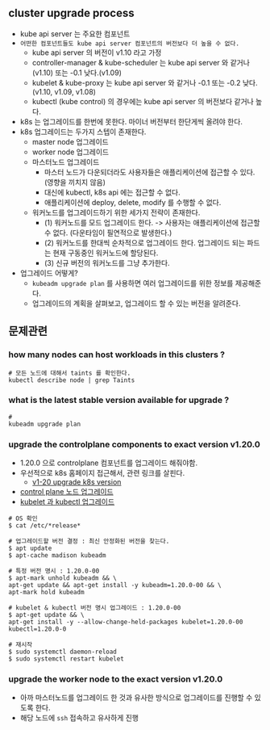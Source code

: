 ## cluster upgrade process
* kube api server 는 주요한 컴포넌트
* `어떤한 컴포넌트들도 kube api server 컴포넌트의 버전보다 더 높을 수 없다.`
    * kube api server 의 버전이 v1.10 라고 가정
    * controller-manager & kube-scheduler 는 kube api server 와 같거나(v1.10) 또는 -0.1 낮다.(v1.09)
    * kubelet & kube-proxy 는 kube api server 와 같거나 -0.1 또는 -0.2 낮다. (v1.10, v1.09, v1.08)
    * kubectl (kube control) 의 경우에는 kube api server 의 버전보다 같거나 높다.
* k8s 는 업그레이드를 한번에 못한다. 마이너 버전부터 한단게씩 올려야 한다.
* k8s 업그레이드는 두가지 스텝이 존재한다.
    * master node 업그레이드
    * worker node 업그레이드
    * 마스터노드 업그레이드
        * 마스터 노드가 다운되더라도 사용자들은 애플리케이션에 접근할 수 있다. (영향을 끼치지 않음)
        * 대신에 kubectl, k8s api 에는 접근할 수 없다.
        * 애플리케이션에 deploy, delete, modify 를 수행할 수 없다.
    * 워커노드를 업그레이드하기 위한 세가지 전략이 존재한다.
        * (1) 워커노드를 모드 업그레이드 한다. -> 사용자는 애플리케이션에 접근할 수 없다. (다운타임이 필연적으로 발생한다.)
        * (2) 워커노드를 한대씩 순차적으로 업그레이드 한다. 업그레이드 되는 파드는 현재 구동중인 워커노드에 할당된다.
        * (3) 신규 버전의 워커노드를 그냥 추가한다.
* 업그레이드 어떻게?
    * `kubeadm upgrade plan` 를 사용하면 여러 업그레이드를 위한 정보를 제공해준다.
    * 업그레이드의 계획을 살펴보고, 업그레이드 할 수 있는 버전을 알려준다.

## 문제관련
### how many nodes can host workloads in this clusters ?
```shell
# 모든 노드에 대해서 taints 를 확인한다.
kubectl describe node | grep Taints
```

### what is the latest stable version available for upgrade ?
```shell
# 
kubeadm upgrade plan
```

### upgrade the controlplane components to exact version v1.20.0
* 1.20.0 으로 controlplane 컴포넌트를 업그레이드 해줘야함.
* 우선적으로 k8s 홈페이지 접근해서, 관련 링크를 살핀다.
    * [v1-20 upgrade k8s version](https://v1-20.docs.kubernetes.io/ko/docs/tasks/administer-cluster/kubeadm/kubeadm-upgrade/)
* [control plane 노드 업그레이드](https://v1-20.docs.kubernetes.io/ko/docs/tasks/administer-cluster/kubeadm/kubeadm-upgrade/#%EC%BB%A8%ED%8A%B8%EB%A1%A4-%ED%94%8C%EB%A0%88%EC%9D%B8-%EB%85%B8%EB%93%9C-%EC%97%85%EA%B7%B8%EB%A0%88%EC%9D%B4%EB%93%9C)
* [kubelet 과 kubectl 업그레이드](https://v1-20.docs.kubernetes.io/ko/docs/tasks/administer-cluster/kubeadm/kubeadm-upgrade/#kubelet%EA%B3%BC-kubectl-%EC%97%85%EA%B7%B8%EB%A0%88%EC%9D%B4%EB%93%9C)

```shell
# OS 확인
$ cat /etc/*release*

# 업그레이드할 버전 결정 : 최신 안정화된 버전을 찾는다.
$ apt update
$ apt-cache madison kubeadm

# 특정 버전 명시 : 1.20.0-00
$ apt-mark unhold kubeadm && \
apt-get update && apt-get install -y kubeadm=1.20.0-00 && \
apt-mark hold kubeadm

# kubelet & kubectl 버전 명시 업그레이드 : 1.20.0-00
$ apt-get update && \
apt-get install -y --allow-change-held-packages kubelet=1.20.0-00 kubectl=1.20.0-0

# 재시작
$ sudo systemctl daemon-reload
$ sudo systemctl restart kubelet
```

### upgrade the worker node to the exact version v1.20.0
* 아까 마스터노드를 업그레이드 한 것과 유사한 방식으로 업그레이드를 진행할 수 있도록 한다.
* 해당 노드에 `ssh` 접속하고 유사하게 진행

